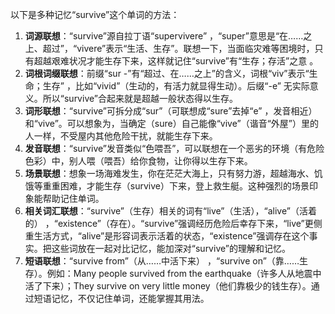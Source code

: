 以下是多种记忆“survive”这个单词的方法：
1. **词源联想**：“survive”源自拉丁语“supervivere” ，“super”意思是“在……之上、超过”，“vivere”表示“生活、生存”。联想一下，当面临灾难等困境时，只有超越艰难状况才能生存下来，这样就记住“survive”有“生存；存活”之意 。
2. **词根词缀联想**：前缀“sur -”有“超过、在……之上”的含义，词根“viv”表示“生命；生存” ，比如“vivid”（生动的，有活力就显得生动）。后缀“-e” 无实际意义。所以“survive”合起来就是超越一般状态得以生存。
3. **词形联想**：“survive”可拆分成“sur”（可联想成“sure”去掉“e” ，发音相近）和“vive”。可以想象为，当确定（sure）自己能像“vive”（谐音“外屋”）里的人一样，不受屋内其他危险干扰，就能生存下来。
4. **发音联想**：“survive”发音类似“色喂吾”，可以联想在一个恶劣的环境（有危险色彩）中，别人喂（喂吾）给你食物，让你得以生存下来。 
5. **场景联想**：想象一场海难发生，你在茫茫大海上，只有努力游，超越海水、饥饿等重重困难，才能生存（survive）下来，登上救生艇。这种强烈的场景印象能帮助记住单词。 
6. **相关词汇联想**：“survive”（生存）相关的词有“live”（生活），“alive”（活着的） ，“existence”（存在）。“survive”强调经历危险后幸存下来，“live”更侧重生活方式，“alive”是形容词表示活着的状态，“existence”强调存在这个事实。把这些词放在一起对比记忆，能加深对“survive”的理解和记忆。 
7. **短语联想**：“survive from”（从……中活下来） ，“survive on”（靠……生存）。例如：Many people survived from the earthquake（许多人从地震中活了下来）；They survive on very little money（他们靠极少的钱生存）。通过短语记忆，不仅记住单词，还能掌握其用法。 